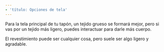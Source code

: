 ```yaml
---
- 'título: Opciones de tela'
---
```


Para la tela principal de tu tapón, un tejido grueso se formará mejor, pero si vas por un tejido más ligero, puedes interactuar para darle más cuerpo.

El revestimiento puede ser cualquier cosa, pero suele ser algo ligero y agradable.
